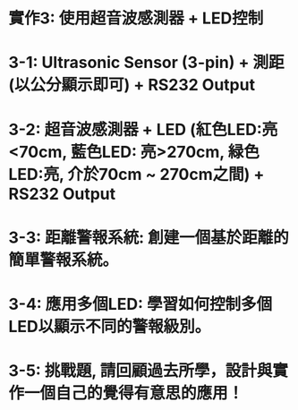 #  實作3: 使用超音波感測器 + LED控制

# 3-1: Ultrasonic Sensor (3-pin) + 測距 (以公分顯示即可) + RS232 Output

# 3-2: 超音波感測器 + LED (紅色LED:亮<70cm, 藍色LED: 亮>270cm, 緑色LED:亮, 介於70cm ~ 270cm之間) + RS232 Output

# 3-3: 距離警報系統: 創建一個基於距離的簡單警報系統。

# 3-4: 應用多個LED: 學習如何控制多個LED以顯示不同的警報級別。

# 3-5: 挑戰題, 請回顧過去所學，設計與實作一個自己的覺得有意思的應用！
